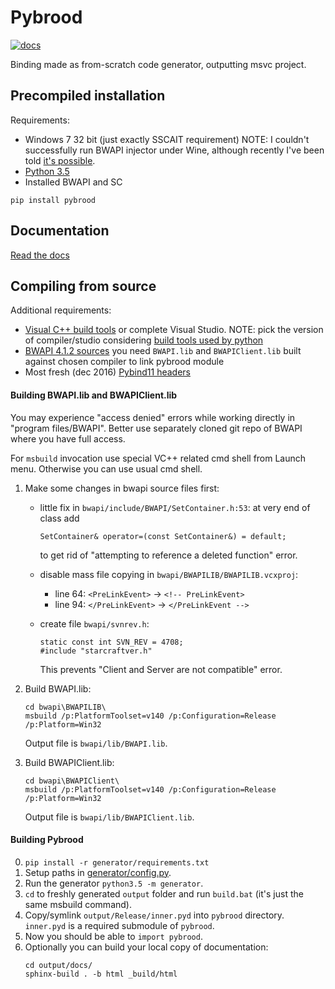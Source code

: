 # Pybrood

[![docs](https://readthedocs.org/projects/pybrood/badge/?version=latest)](http://pybrood.readthedocs.io/en/latest/)

Binding made as from-scratch code generator, outputting msvc project.

## Precompiled installation

Requirements:

- Windows 7 32 bit (just exactly SSCAIT requirement)
  NOTE: I couldn't successfully run BWAPI injector under Wine, although recently I've been told
  [it's possible](https://github.com/TorchCraft/TorchCraft/blob/master/docs/user/bwapi_on_linux.md).
- [Python 3.5](https://www.python.org/ftp/python/3.5.2/python-3.5.2.exe)
- Installed BWAPI and SC

```
pip install pybrood
```

## Documentation

[Read the docs](http://pybrood.readthedocs.io/en/latest/)

## Compiling from source

Additional requirements:

- [Visual C++ build tools](http://landinghub.visualstudio.com/visual-cpp-build-tools) or complete Visual Studio.
  NOTE: pick the version of compiler/studio considering [build tools used by python](https://wiki.python.org/moin/WindowsCompilers)
- [BWAPI 4.1.2 sources](https://github.com/bwapi/bwapi/releases/tag/v4.1.2)
  you need `BWAPI.lib` and `BWAPIClient.lib` built against chosen compiler to link pybrood module
- Most fresh (dec 2016) [Pybind11 headers](https://github.com/pybind/pybind11)

#### Building BWAPI.lib and BWAPIClient.lib

You may experience "access denied" errors while working directly in "program files/BWAPI".
Better use separately cloned git repo of BWAPI where you have full access.

For `msbuild` invocation use special VC++ related cmd shell from Launch menu.
Otherwise you can use usual cmd shell.

1. Make some changes in bwapi source files first:

   - little fix in `bwapi/include/BWAPI/SetContainer.h:53`:
     at very end of class add

     ```
     SetContainer& operator=(const SetContainer&) = default;
     ```

     to get rid of "attempting to reference a deleted function" error.

   - disable mass file copying in `bwapi/BWAPILIB/BWAPILIB.vcxproj`:

     - line 64: `<PreLinkEvent>` → `<!-- PreLinkEvent>`
     - line 94: `</PreLinkEvent>` → `</PreLinkEvent -->`

   - create file `bwapi/svnrev.h`:

     ```
     static const int SVN_REV = 4708;
     #include "starcraftver.h"
     ```

     This prevents "Client and Server are not compatible" error.

2. Build BWAPI.lib:

   ```
   cd bwapi\BWAPILIB\
   msbuild /p:PlatformToolset=v140 /p:Configuration=Release /p:Platform=Win32
   ```

   Output file is `bwapi/lib/BWAPI.lib`.

3. Build BWAPIClient.lib:

   ```
   cd bwapi\BWAPIClient\
   msbuild /p:PlatformToolset=v140 /p:Configuration=Release /p:Platform=Win32
   ```

   Output file is `bwapi/lib/BWAPIClient.lib`.

#### Building Pybrood

0. `pip install -r generator/requirements.txt`
1. Setup paths in [generator/config.py](generator/config.py).
2. Run the generator `python3.5 -m generator`.
3. `cd` to freshly generated `output` folder and run `build.bat` (it's just the same msbuild command).
4. Copy/symlink `output/Release/inner.pyd` into `pybrood` directory.
   `inner.pyd` is a required submodule of `pybrood`.
5. Now you should be able to `import pybrood`.
6. Optionally you can build your local copy of documentation:
   ```
   cd output/docs/
   sphinx-build . -b html _build/html
   ```
